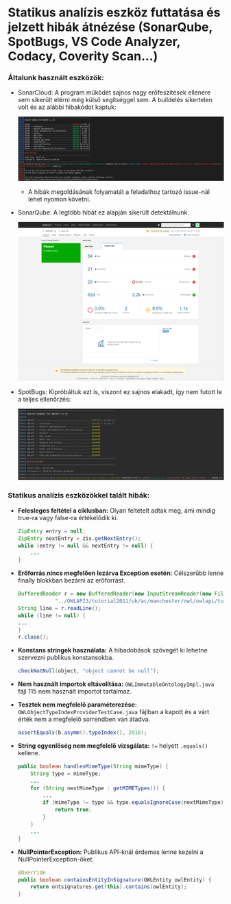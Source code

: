 # Statikus analízis eszköz futtatása és jelzett hibák átnézése (SonarQube, SpotBugs, VS Code Analyzer, Codacy, Coverity Scan...)

### Általunk használt eszközök:
* SonarCloud: A program működét sajnos nagy erőfeszítések ellenére sem sikerült elérni még külső segítséggel sem. A buildelés sikertelen volt és az alábbi hibakódot kaptuk:

    ![](images/sonarCloud_error.png)
    * A hibák megoldásának folyamatát a feladathoz tartozó issue-nál lehet nyomon követni.

* SonarQube: A legtöbb hibát ez alapján sikerült detektálnunk.

    ![](images/sonarqube.png)

* SpotBugs: Kipróbáltuk ezt is, viszont ez sajnos elakadt, így nem futott le a teljes ellenőrzés:

    ![](images/spotbugs.png)


### Statikus analízis eszközökkel talált hibák:

* **Felesleges feltétel a ciklusban:** Olyan feltételt adtak meg, ami mindig true-ra vagy false-ra értékelődik ki.

    ```java
    ZipEntry entry = null;
    ZipEntry nextEntry = zis.getNextEntry();
    while (entry != null && nextEntry != null) {
        ...
    }
    ```

* **Erőforrás nincs megfelően lezárva Exception esetén:** Célszerűbb lenne finally blokkban bezárni az erőforrást.

    ```java
    BufferedReader r = new BufferedReader(new InputStreamReader(new FileInputStream(
                "../OWLAPI3/tutorial2011/uk/ac/manchester/owl/owlapi/tutorialowled2011/TutorialSnippets.java")));
    String line = r.readLine();
    while (line != null) {
    ...
    }
    r.close();
    ```

* **Konstans stringek használata:** A hibadobások szövegét ki lehetne szervezni publikus konstansokba.

    ```java
    checkNotNull(object, "object cannot be null");
    ```

* **Nem használt importok eltávolítása:** `OWLImmutableOntologyImpl.java` fájl 115 nem használt importot tartalmaz.
* **Tesztek nem megfelelő paraméterezése:** `OWLObjectTypeIndexProviderTestCase.java` fájlban a kapott és a várt érték nem a megfelelő sorrendben van átadva.

    ```java
    assertEquals(b.asymm().typeIndex(), 2018);
    ```

* **String egyenlőség nem megfelelő vizsgálata:** `!=` helyett `.equals()` kellene.

    ```java
    public boolean handlesMimeType(String mimeType) {
        String type = mimeType;
        ...
        for (String nextMimeType : getMIMETypes()) {
            ...
            if (mimeType != type && type.equalsIgnoreCase(nextMimeType)) {
                return true;
            }
        }
        ...
    }
    ```

* **NullPointerException:** Publikus API-knál érdemes lenne kezelni a NullPointerException-öket.

    ```java
    @Override
    public boolean containsEntityInSignature(OWLEntity owlEntity) {
        return ontsignatures.get(this).contains(owlEntity);
    }
    ```